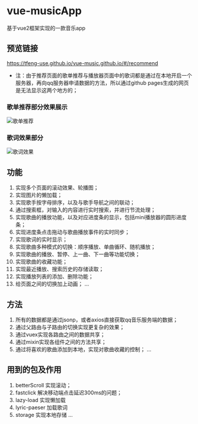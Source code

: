 # vue-musicApp
基于vue2框架实现的一款音乐app
## 预览链接
https://tfeng-use.github.io/vue-music.github.io/#/recommend
* 注：由于推荐页面的歌单推荐与播放器页面中的歌词都是通过在本地开启一个服务器，再向qq服务器申请数据的方法，所以通过github pages生成的网页是无法显示这两个地方的；
### 歌单推荐部分效果展示
![歌单推荐](https://github.com/tfeng-use/vue-musicApp/blob/master/music-img/%E7%83%AD%E9%97%A8%E6%AD%8C%E5%8D%95%E6%8E%A8%E8%8D%90.gif)
### 歌词效果部分
![歌词效果](https://github.com/tfeng-use/vue-musicApp/blob/master/music-img/%E6%AD%8C%E8%AF%8D%E9%83%A8%E5%88%86.gif)
## 功能
1. 实现多个页面的滚动效果、轮播图；
2. 实现图片的懒加载；
3. 实现歌手按字母排序，以及与歌手导航之间的联动；
4. 通过搜索框，对输入的内容进行实时搜索，并进行节流处理；
5. 实现歌曲的播放功能，以及对应进度条的显示，包括mini播放器的圆形进度条；
6. 实现进度条点击拖动与歌曲播放事件的实时同步；
7. 实现歌词的实时显示；
8. 实现歌曲多种模式的切换：顺序播放、单曲循环、随机播放；
9. 实现歌曲的播放、暂停、上一曲、下一曲等功能切换；
10. 实现歌曲的收藏功能；
11. 实现最近播放、搜索历史的存储读取；
12. 实现播放列表的添加、删除功能；
13. 给页面之间的切换加上动画；
...
## 方法
1. 所有的数据都是通过jsonp，或者axios直接获取qq音乐服务端的数据；
2. 通过父路由与子路由的切换实现更复杂的效果；
3. 通过vuex实现各路由之间的数据共享；
4. 通过mixin实现各组件之间的方法共享；
5. 通过将喜欢的歌曲添加到本地，实现对歌曲收藏的控制；
...
## 用到的包及作用
1. betterScroll 实现滚动；
2. fastclick 解决移动端点击延迟300ms的问题；
3. lazy-load 实现懒加载
4. lyric-paeser 加载歌词
5. storage 实现本地存储
...
